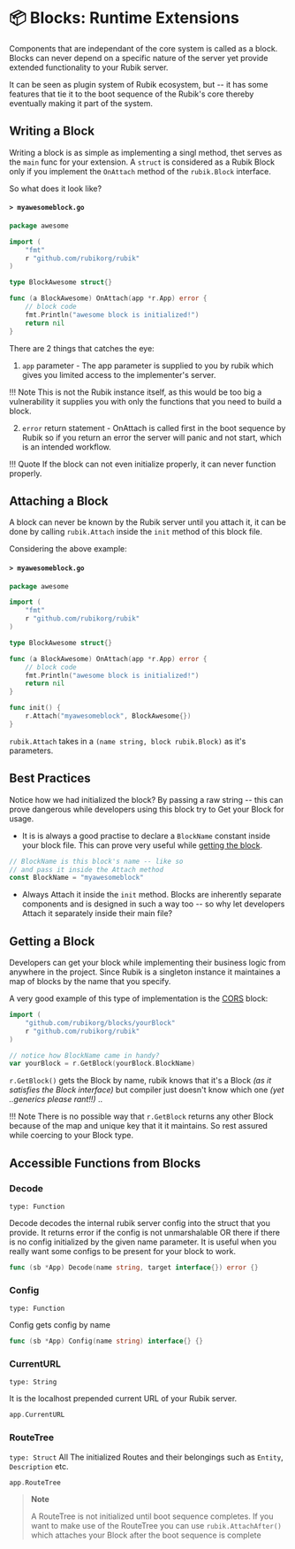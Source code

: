 # 📦 Blocks: Runtime Extensions

Components that are independant of the core system is called as a block. Blocks can never depend
on a specific nature of the server yet provide extended functionality to your Rubik server.

It can be seen as plugin system of Rubik ecosystem, but -- it has some features that tie it to
the boot sequence of the Rubik's core thereby eventually making it part of the system.

## Writing a Block

Writing a block is as simple as implementing a singl method, thet serves as the `main` func for
your extension. A `struct` is considered as a Rubik Block only if you implement the `OnAttach` method
of the `rubik.Block` interface.

So what does it look like?

#### `> myawesomeblock.go`

```go
package awesome

import (
	"fmt"
	r "github.com/rubikorg/rubik"
)

type BlockAwesome struct{}

func (a BlockAwesome) OnAttach(app *r.App) error {
	// block code
	fmt.Println("awesome block is initialized!")
	return nil
}
```

There are 2 things that catches the eye:

1. `app` parameter - The app parameter is supplied to you by rubik which gives you limited access
   to the implementer's server.

!!! Note
This is not the Rubik instance itself, as this would be too big a vulnerability it supplies
you with only the functions that you need to build a block.

2. `error` return statement - OnAttach is called first in the boot sequence by Rubik so if you
   return an error the server will panic and not start, which is an intended workflow.

!!! Quote
If the block can not even initialize properly, it can never function properly.

## Attaching a Block

A block can never be known by the Rubik server until you attach it, it can be done by calling
`rubik.Attach` inside the `init` method of this block file.

Considering the above example:

#### `> myawesomeblock.go`

```go
package awesome

import (
	"fmt"
	r "github.com/rubikorg/rubik"
)

type BlockAwesome struct{}

func (a BlockAwesome) OnAttach(app *r.App) error {
	// block code
	fmt.Println("awesome block is initialized!")
	return nil
}

func init() {
	r.Attach("myawesomeblock", BlockAwesome{})
}
```

`rubik.Attach` takes in a `(name string, block rubik.Block)` as it's parameters.

## Best Practices

Notice how we had initialized the block? By passing a raw string -- this can prove dangerous while
developers using this block try to Get your Block for usage.

-   It is is always a good practise to declare a `BlockName` constant inside your block file.
    This can prove very useful while [getting the block]().

```go
// BlockName is this block's name -- like so
// and pass it inside the Attach method
const BlockName = "myawesomeblock"
```

-   Always Attach it inside the `init` method. Blocks are inherently separate components and is
    designed in such a way too -- so why let developers Attach it separately inside their main file?

## Getting a Block

Developers can get your block while implementing their business logic from anywhere in the project.
Since Rubik is a singleton instance it maintaines a map of blocks by the name that you specify.

A very good example of this type of implementation is the [CORS](/blocks/cors) block:

```go
import (
    "github.com/rubikorg/blocks/yourBlock"
    r "github.com/rubikorg/rubik"
)

// notice how BlockName came in handy?
var yourBlock = r.GetBlock(yourBlock.BlockName)
```

`r.GetBlock()` gets the Block by name, rubik knows that it's a Block _(as it satisfies the Block
interface)_ but compiler just doesn't know which one _(yet ..generics please rant!!)_ ..

!!! Note
There is no possible way that `r.GetBlock` returns any other Block because of the map and
unique key that it it maintains. So rest assured while coercing to your Block type.

## Accessible Functions from Blocks

### Decode

`type: Function`

Decode decodes the internal rubik server config into the struct that you provide. It returns
error if the config is not unmarshalable OR there if there is no config initialized by
the given name parameter. It is useful when you really want some configs to be present for
your block to work.

```go
func (sb *App) Decode(name string, target interface{}) error {}
```

### Config

`type: Function`

Config gets config by name

```go
func (sb *App) Config(name string) interface{} {}
```

### CurrentURL

`type: String`

It is the localhost prepended current URL of your Rubik server.

```go
app.CurrentURL
```

### RouteTree

`type: Struct`
All The initialized Routes and their belongings such as `Entity`, `Description` etc.

```go
app.RouteTree
```

> **Note**
>
> A RouteTree is not initialized until boot sequence completes. If you want to make use of the
> RouteTree you can use `rubik.AttachAfter()` which attaches your Block after the boot sequence
> is complete
